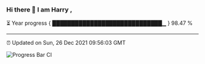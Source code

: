 ### Hi there 👋 I am Harry , 

⏳ Year progress { █████████████████████████████▁ } 98.47 %

---

⏰ Updated on Sun, 26 Dec 2021 09:56:03 GMT

![Progress Bar CI](https://github.com/duykhang68/duykhang68/workflows/Progress%20Bar%20CI/badge.svg)
